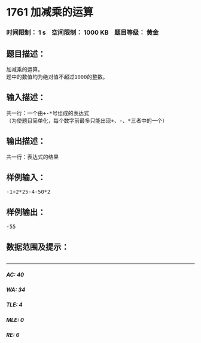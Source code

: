 # 1761 加减乘的运算   
### 时间限制： 1 s&nbsp;&nbsp;&nbsp;&nbsp;空间限制： 1000 KB&nbsp;&nbsp;&nbsp;&nbsp;题目等级： 黄金  
## 题目描述：  

<pre>
加减乘的运算。
题中的数值均为绝对值不超过1000的整数。
</pre>
  
  
## 输入描述：  

<pre>
共一行：一个由+-*号组成的表达式
（为使题目简单化，每个数字前最多只能出现+、-、*三者中的一个）
</pre>
  
  
## 输出描述：  

<pre>
共一行：表达式的结果
</pre>
  
  
## 样例输入：  

<pre>
-1+2*25-4-50*2
</pre>
  
  
## 样例输出：  

<pre>
-55
</pre>
  
  
## 数据范围及提示：  

<pre>
</pre>
  
  
***  

##### AC: 40  
##### WA: 34  
##### TLE: 4  
##### MLE: 0  
##### RE: 6  
